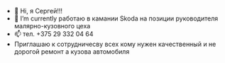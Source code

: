- 👋 Hi,  я  Сергей!!!
- 🌱 I’m currently  работаю в камании Skoda  на позиции руководителя малярно-кузовного цеха
- 📫  тел. +375 29 332 04 64
-  Приглашаю  к  сотрудничесву  всех кому нужен  качественный и не дорогой ремонт  а кузова автомобиля

<!---
AnikovichSergey/AnikovichSergey is a ✨ special ✨ repository because its `README.md` (this file) appears on your GitHub profile.
You can click the Preview link to take a look at your changes.
--->
